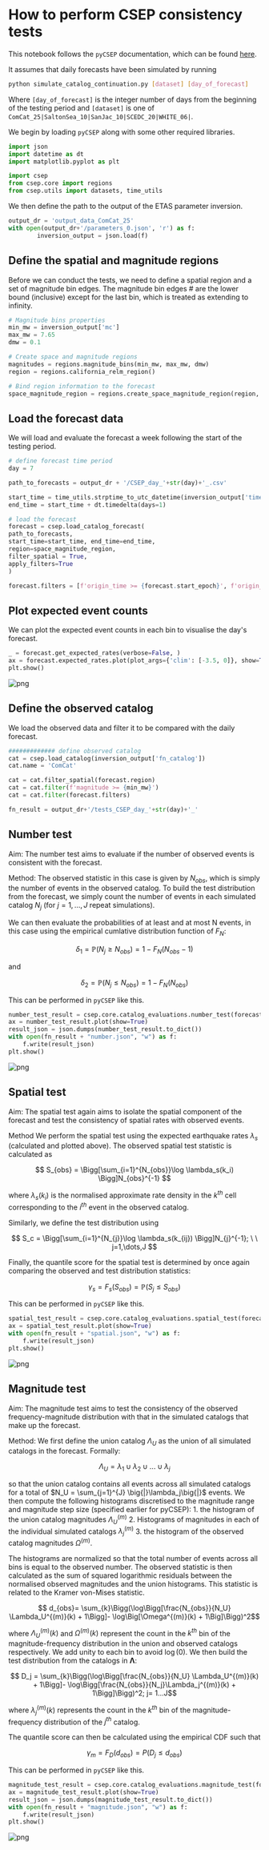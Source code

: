 # How to perform CSEP consistency tests

This notebook follows the `pyCSEP` documentation, which can be found [here](https://docs.cseptesting.org/index.html).

It assumes that daily forecasts have been simulated by running

  ```bash
  python simulate_catalog_continuation.py [dataset] [day_of_forecast]
  ```
Where `[day_of_forecast]` is the integer number of days from the beginning of the testing period and `[dataset]` is one of `ComCat_25|SaltonSea_10|SanJac_10|SCEDC_20|WHITE_06|`.

We begin by loading `pyCSEP` along with some other required libraries.


```python
import json
import datetime as dt
import matplotlib.pyplot as plt

import csep
from csep.core import regions
from csep.utils import datasets, time_utils
```

We then define the path to the output of the ETAS parameter inversion.


```python
output_dr = 'output_data_ComCat_25'
with open(output_dr+'/parameters_0.json', 'r') as f:
        inversion_output = json.load(f)
```

## Define the spatial and magnitude regions

Before we can conduct the tests, we need to define a spatial region and a set of magnitude bin edges. The magnitude bin edges # are the lower bound (inclusive) except for the last bin, which is treated as extending to infinity.


```python
# Magnitude bins properties
min_mw = inversion_output['mc']							
max_mw = 7.65
dmw = 0.1

# Create space and magnitude regions
magnitudes = regions.magnitude_bins(min_mw, max_mw, dmw)
region = regions.california_relm_region()

# Bind region information to the forecast
space_magnitude_region = regions.create_space_magnitude_region(region, magnitudes)
```

## Load the forecast data

We will load and evaluate the forecast a week following the start of the testing period.


```python
# define forecast time period
day = 7

path_to_forecasts = output_dr + '/CSEP_day_'+str(day)+'_.csv'

start_time = time_utils.strptime_to_utc_datetime(inversion_output['timewindow_end'])+ dt.timedelta(days=day)
end_time = start_time + dt.timedelta(days=1)

# load the forecast
forecast = csep.load_catalog_forecast(
path_to_forecasts,
start_time=start_time, end_time=end_time,
region=space_magnitude_region,
filter_spatial = True,
apply_filters=True
)

forecast.filters = [f'origin_time >= {forecast.start_epoch}', f'origin_time < {forecast.end_epoch}', f'magnitude >= {forecast.min_magnitude}']
```

## Plot expected event counts

We can plot the expected event counts in each bin to visualise the day's forecast.


```python
_ = forecast.get_expected_rates(verbose=False, )
ax = forecast.expected_rates.plot(plot_args={'clim': [-3.5, 0]}, show=True)
plt.show()
```


    
![png](README_files/README_13_0.png)
    


## Define the observed catalog

We load the observed data and filter it to be compared with the daily forecast.


```python
############# define observed catalog
cat = csep.load_catalog(inversion_output['fn_catalog'])		
cat.name = 'ComCat'

cat = cat.filter_spatial(forecast.region)
cat = cat.filter(f'magnitude >= {min_mw}')
cat = cat.filter(forecast.filters)	

fn_result = output_dr+'/tests_CSEP_day_'+str(day)+'_'	
```

## Number test

Aim: The number test aims to evaluate if the number of observed events is consistent with the forecast.

Method: The observed statistic in this case is given by $N_{obs}$, which is simply the number of events in the observed catalog. To build the test distribution from the forecast, we simply count the number of events in each simulated catalog $N_j$ (for $j=1,\dots,J$ repeat simulations).

We can then evaluate the probabilities of at least and at most N events, in this case using the empirical cumlative distribution function of $F_N$:

$$\delta_1 = \mathbb{P}(N_j \geq N_{obs}) = 1 - F_N(N_{obs}-1)$$

and

$$\delta_2 = \mathbb{P}(N_j \leq N_{obs}) = 1 - F_N(N_{obs})$$

This can be performed in `pyCSEP` like this.


```python
number_test_result = csep.core.catalog_evaluations.number_test(forecast, cat,verbose=False)
ax = number_test_result.plot(show=True)
result_json = json.dumps(number_test_result.to_dict())
with open(fn_result + "number.json", "w") as f:
    f.write(result_json)
plt.show()
```


    
![png](README_files/README_21_0.png)
    


## Spatial test

Aim: The spatial test again aims to isolate the spatial component of the forecast and test the consistency of spatial rates with observed events.

Method We perform the spatial test using the expected earthquake rates $\lambda_s$ (calculated and plotted above). The observed spatial test statistic is calculated as

$$ S_{obs} = \Bigg[\sum_{i=1}^{N_{obs}}\log \lambda_s(k_i) \Bigg]N_{obs}^{-1} $$

where $\lambda_s(k_i)$ is the normalised approximate rate density in the $k^{th}$ cell corresponding to the $i^{th}$ event in the observed catalog.

Similarly, we define the test distribution using

$$ S_c = \Bigg[\sum_{i=1}^{N_{j}}\log \lambda_s(k_{ij}) \Bigg]N_{j}^{-1}; \ \ j=1,\dots,J $$ 

Finally, the quantile score for the spatial test is determined by once again comparing the observed and test distribution statistics:

$$ \gamma_s = F_s(S_{obs}) = \mathbb{P}(S_j \leq S_{obs}) $$ 

This can be performed in `pyCSEP` like this.


```python
spatial_test_result = csep.core.catalog_evaluations.spatial_test(forecast, cat, verbose=False)
ax = spatial_test_result.plot(show=True)
with open(fn_result + "spatial.json", "w") as f:
    f.write(result_json)
plt.show()
```


    
![png](README_files/README_25_0.png)
    


## Magnitude test

Aim: The magnitude test aims to test the consistency of the observed frequency-magnitude distribution with that in the simulated catalogs that make up the forecast.

Method: We first define the union catalog $\Lambda_U$ as the union of all simulated catalogs in the forecast. Formally:

$$ \Lambda_U = { \lambda_1 \cup \lambda_2 \cup ... \cup \lambda_j } $$

so that the union catalog contains all events across all simulated catalogs for a total of $N_U = \sum_{j=1}^{J} \big{|}\lambda_j\big{|}$ events. We then compute the following histograms discretised to the magnitude range and magnitude step size (specified earlier for pyCSEP): 1. the histogram of the union catalog magnitudes $\Lambda_U^{(m)}$ 2. Histograms of magnitudes in each of the individual simulated catalogs $\lambda_j^{(m)}$ 3. the histogram of the observed catalog magnitudes $\Omega^{(m)}$.

The histograms are normalized so that the total number of events across all bins is equal to the observed number. The observed statistic is then calculated as the sum of squared logarithmic residuals between the normalised observed magnitudes and the union histograms. This statistic is related to the Kramer von-Mises statistic.

$$ d_{obs}= \sum_{k}\Bigg(\log\Bigg[\frac{N_{obs}}{N_U} \Lambda_U^{(m)}(k) + 1\Bigg]- \log\Big[\Omega^{(m)}(k) + 1\Big]\Bigg)^2$$

where $\Lambda_U^{(m)}(k)$ and $\Omega^{(m)}(k)$ represent the count in the $k^{th}$ bin of the magnitude-frequency distribution in the union and observed catalogs respectively. We add unity to each bin to avoid $\log(0)$. We then build the test distribution from the catalogs in $\boldsymbol{\Lambda}$:

$$ D_j = \sum_{k}\Bigg(\log\Bigg[\frac{N_{obs}}{N_U} \Lambda_U^{(m)}(k) + 1\Bigg]- \log\Bigg[\frac{N_{obs}}{N_j}\Lambda_j^{(m)}(k) + 1\Bigg]\Bigg)^2; j= 1...J$$

where $\lambda_j^{(m)}(k)$ represents the count in the $k^{th}$ bin of the magnitude-frequency distribution of the $j^{th}$ catalog.

The quantile score can then be calculated using the empirical CDF such that

$$\gamma_m = F_D(d_{obs})= P(D_j \leq d_{obs})$$

This can be performed in `pyCSEP` like this.


```python
magnitude_test_result = csep.core.catalog_evaluations.magnitude_test(forecast, cat,verbose = False)
ax = magnitude_test_result.plot(show=True)
result_json = json.dumps(magnitude_test_result.to_dict())
with open(fn_result + "magnitude.json", "w") as f:
    f.write(result_json)
plt.show()
```


    
![png](README_files/README_29_0.png)
    

